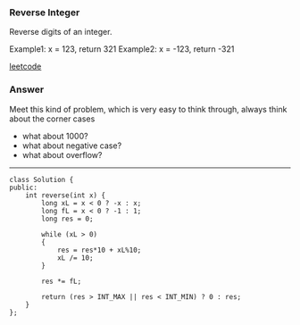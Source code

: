 ### Reverse Integer

Reverse digits of an integer.

Example1: x = 123, return 321
Example2: x = -123, return -321

[leetcode](https://leetcode.com/problems/reverse-integer/description/)

### Answer
Meet this kind of problem, which is very easy to think through, always think about the corner cases

* what about 1000?
* what about negative case?
* what about overflow?
-------------------------------

	class Solution {
	public:
	    int reverse(int x) {
	        long xL = x < 0 ? -x : x;
	        long fL = x < 0 ? -1 : 1;
	        long res = 0;
	        
	        while (xL > 0)
	        {
	            res = res*10 + xL%10;
	            xL /= 10;
	        }
	        
	        res *= fL;
	        
	        return (res > INT_MAX || res < INT_MIN) ? 0 : res; 
	    }
	};